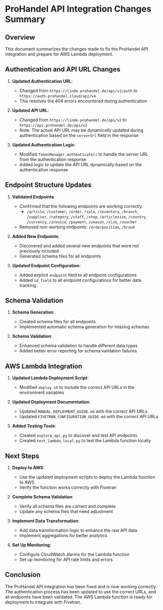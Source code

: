 # ProHandel API Integration Changes Summary

## Overview

This document summarizes the changes made to fix the ProHandel API integration and prepare for AWS Lambda deployment.

## Authentication and API URL Changes

1. **Updated Authentication URL**:
   - Changed from `https://linde.prohandel.de/api/v2/auth` to `https://auth.prohandel.cloud/api/v4`
   - This resolves the 404 errors encountered during authentication

2. **Updated API URL**:
   - Changed from `https://linde.prohandel.de/api/v2` to `https://api.prohandel.de/api/v2`
   - Note: The actual API URL may be dynamically updated during authentication based on the `serverUrl` field in the response

3. **Updated Authentication Logic**:
   - Modified `TokenManager.authenticate()` to handle the server URL from the authentication response
   - Added logic to update the API URL dynamically based on the authentication response

## Endpoint Structure Updates

1. **Validated Endpoints**:
   - Confirmed that the following endpoints are working correctly:
     - `/article`, `/customer`, `/order`, `/sale`, `/inventory`, `/branch`, `/supplier`, `/category`, `/staff`, `/shop`, `/articlesize`, `/country`, `/currency`, `/invoice`, `/payment`, `/season`, `/size`, `/voucher`
   - Removed non-working endpoints: `/orderposition`, `/brand`

2. **Added New Endpoints**:
   - Discovered and added several new endpoints that were not previously included
   - Generated schema files for all endpoints

3. **Updated Endpoint Configuration**:
   - Added explicit `endpoint` field to all endpoint configurations
   - Added `id_field` to all endpoint configurations for better data tracking

## Schema Validation

1. **Schema Generation**:
   - Created schema files for all endpoints
   - Implemented automatic schema generation for missing schemas

2. **Schema Validation**:
   - Enhanced schema validation to handle different data types
   - Added better error reporting for schema validation failures

## AWS Lambda Integration

1. **Updated Lambda Deployment Script**:
   - Modified `deploy.sh` to include the correct API URLs in the environment variables

2. **Updated Deployment Documentation**:
   - Updated `MANUAL_DEPLOYMENT_GUIDE.md` with the correct API URLs
   - Updated `FIVETRAN_CONFIGURATION_GUIDE.md` with the correct API URLs

3. **Added Testing Tools**:
   - Created `explore_api.py` to discover and test API endpoints
   - Created `test_lambda_local.py` to test the Lambda function locally

## Next Steps

1. **Deploy to AWS**:
   - Use the updated deployment scripts to deploy the Lambda function to AWS
   - Verify the function works correctly with Fivetran

2. **Complete Schema Validation**:
   - Verify all schema files are correct and complete
   - Update any schema files that need adjustment

3. **Implement Data Transformation**:
   - Add data transformation logic to enhance the raw API data
   - Implement aggregations for better analytics

4. **Set Up Monitoring**:
   - Configure CloudWatch alarms for the Lambda function
   - Set up monitoring for API rate limits and errors

## Conclusion

The ProHandel API integration has been fixed and is now working correctly. The authentication process has been updated to use the correct URLs, and all endpoints have been validated. The AWS Lambda function is ready for deployment to integrate with Fivetran.

